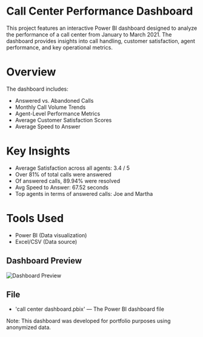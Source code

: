 # Call Center Performance Dashboard

This project features an interactive Power BI dashboard designed to analyze the performance of a call center from January to March 2021. The dashboard provides insights into call handling, customer satisfaction, agent performance, and key operational metrics.

# Overview

The dashboard includes:

-  Answered vs. Abandoned Calls
-  Monthly Call Volume Trends
- Agent-Level Performance Metrics
- Average Customer Satisfaction Scores
- Average Speed to Answer

# Key Insights

- Average Satisfaction across all agents: 3.4 / 5
- Over 81% of total calls were answered
- Of answered calls, 89.94% were resolved
- Avg Speed to Answer: 67.52 seconds
- Top agents in terms of answered calls: Joe and Martha

# Tools Used

- Power BI (Data visualization)
- Excel/CSV (Data source)

##  Dashboard Preview

![Dashboard Preview](call_center.PNG)


## File

- 'call center dashboard.pbix' — The Power BI dashboard file


Note: This dashboard was developed for portfolio purposes using anonymized data.

